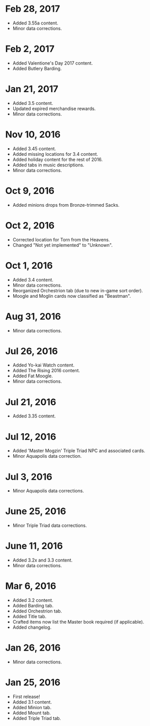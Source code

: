 # Feb 28, 2017
- Added 3.55a content.
- Minor data corrections.

# Feb 2, 2017
- Added Valentione's Day 2017 content.
- Added Butlery Barding.

# Jan 21, 2017
- Added 3.5 content.
- Updated expired merchandise rewards.
- Minor data corrections.

# Nov 10, 2016
- Added 3.45 content.
- Added missing locations for 3.4 content.
- Added holiday content for the rest of 2016.
- Added tabs in music descriptions.
- Minor data corrections.

# Oct 9, 2016
- Added minions drops from Bronze-trimmed Sacks.

# Oct 2, 2016
- Corrected location for Torn from the Heavens.
- Changed "Not yet implemented" to "Unknown".

# Oct 1, 2016
- Added 3.4 content.
- Minor data corrections.
- Reorganized Orchestrion tab (due to new in-game sort order).
- Moogle and Moglin cards now classified as "Beastman".

# Aug 31, 2016
- Minor data corrections.

# Jul 26, 2016
- Added Yo-kai Watch content.
- Added The Rising 2016 content.
- Added Fat Moogle.
- Minor data corrections.

# Jul 21, 2016
- Added 3.35 content.

# Jul 12, 2016
- Added 'Master Mogzin' Triple Triad NPC and associated cards.
- Minor Aquapolis data correction.

# Jul 3, 2016
- Minor Aquapolis data corrections.

# June 25, 2016
- Minor Triple Triad data corrections.

# June 11, 2016
- Added 3.2x and 3.3 content.
- Minor data corrections.

# Mar 6, 2016
- Added 3.2 content.
- Added Barding tab.
- Added Orchestrion tab.
- Added Title tab.
- Crafted items now list the Master book required (if applicable).
- Added changelog.

# Jan 26, 2016
- Minor data corrections.

# Jan 25, 2016
- First release!
- Added 3.1 content.
- Added Minion tab.
- Added Mount tab.
- Added Triple Triad tab.